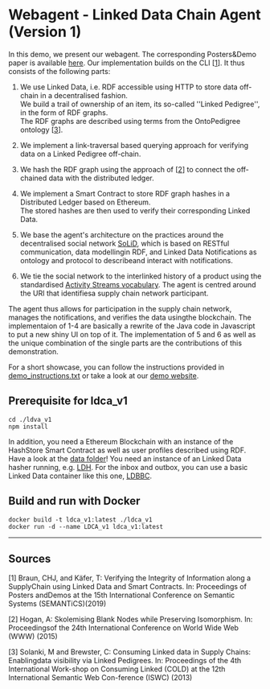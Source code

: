 # Webagent - Linked Data Chain Agent (Version 1)
In this demo, we present our webagent. The corresponding Posters&Demo paper is available [here](tbd).
Our implementation builds on the CLI [[1](https://github.com/uvdsl/LinkedData-Logistics/webagent#sources)]. It thus consists of the following parts:

1. We use Linked Data, i.e. RDF accessible using HTTP to store data off-chain in a decentralised fashion. <br>
   We build a trail of ownership of an item, its so-called ''Linked Pedigree'', in the form of RDF graphs. <br>
   The RDF graphs are described using terms from the OntoPedigree ontology [[3](https://github.com/uvdsl/LinkedData-Logistics/webagent#sources)].
2. We implement a link-traversal based querying approach for verifying data on a Linked Pedigree off-chain.
3. We hash the RDF graph using the approach of [[2](https://github.com/uvdsl/LinkedData-Logistics/webagent#sources)] to connect the off-chained data with the distributed ledger.
4. We implement a Smart Contract to store RDF graph hashes in a Distributed Ledger based on Ethereum. <br>
   The stored hashes are then used to verify their corresponding Linked Data.

5. We base the agent's architecture on the practices around the decentralised social network [SoLiD](https://solid.mit.edu), which is based on RESTful communication, data modellingin RDF, and Linked Data Notifications as ontology and protocol to describeand interact with notifications. 
6. We tie the social network to the interlinked history of a product using the standardised [Activity Streams vocabulary](https://www.w3.org/TR/activitystreams-vocabulary/).
   The agent is centred around the URI that identifiesa supply chain network participant. 
   
The agent thus allows for participation in the supply chain network, manages the notifications, and verifies the data usingthe blockchain.
The implementaion of 1-4 are basically a rewrite of the Java code in Javascript to put a new shiny UI on top of it.
The implementation of 5 and 6 as well as the unique combination of the single parts are the contributions of this demonstration.

For a short showcase, you can follow the instructions provided in [demo_instructions.txt](https://github.com/uvdsl/LinkedData-Logistics/blob/master/webagent/demo_instructions.txt) or take a look at our [demo website](http://people.aifb.kit.edu/co1683/2020/bpm-demo/).


## Prerequisite for ldca_v1
```
cd ./ldva_v1
npm install
```
In addition, you need a Ethereum Blockchain with an instance of the HashStore Smart Contract as well as user profiles described using RDF. Have a look at the [data folder](https://github.com/uvdsl/LinkedData-Logistics/data)!
You need an instance of an Linked Data hasher running, e.g. [LDH](https://github.com/uvdsl/ldh).
For the inbox and outbox, you can use a basic Linked Data container like this one, [LDBBC](https://github.com/kaefer3000/ldbbc).

## Build and run with Docker
```
docker build -t ldca_v1:latest ./ldca_v1
docker run -d --name LDCA_v1 ldca_v1:latest
```


---

## Sources

[1] Braun, CHJ, and Käfer, T: Verifying the Integrity of Information along a SupplyChain using Linked Data and Smart Contracts. In: Proceedings of Posters andDemos at the 15th International Conference on Semantic Systems (SEMANTiCS)(2019)

[2] Hogan, A: Skolemising Blank Nodes while Preserving Isomorphism. In: Proceedingsof the 24th International Conference on World Wide Web (WWW) (2015)

[3] Solanki, M and Brewster, C: Consuming Linked data in Supply Chains: Enablingdata visibility via Linked Pedigrees. In: Proceedings of the 4th International Work-shop on Consuming Linked (COLD) at the 12th International Semantic Web Con-ference (ISWC) (2013)
